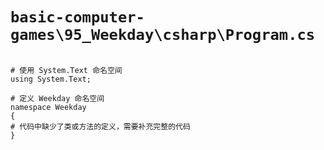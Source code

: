 # `basic-computer-games\95_Weekday\csharp\Program.cs`

```

# 使用 System.Text 命名空间
using System.Text;

# 定义 Weekday 命名空间
namespace Weekday
{
# 代码中缺少了类或方法的定义，需要补充完整的代码
}

```